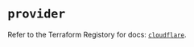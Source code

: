 # `provider`

Refer to the Terraform Registory for docs: [`cloudflare`](https://registry.terraform.io/providers/cloudflare/cloudflare/4.22.0/docs).
